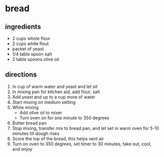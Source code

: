 # bread

## ingredients

* 2 cups whole flour
* 2 cups white flout
* packet of yeast
* 1/4 table spoon salt
* 2 table spoons olive oil

## directions

1. In cup of warm water and yeast and let sit
1. In mixing pan for kitchen aid, add flour, salt
1. Add yeast and up to a cup more of water
1. Start mixing on medium setting
1. While mixing
   * Add olive oil to mixer
   * Turn oven on for one minute to 350 degrees
1. Butter bread pan
1. Stop mixing, transfer mix to bread pan, and let set in warm oven for 5-10 minutes till dough rises
1. Score the top of the bread, this helps vent air
1. Turn on oven to 350 degrees, set timer to 30 minutes, take out, cool, and enjoy
